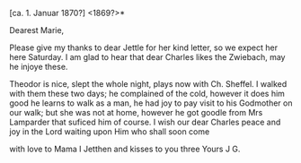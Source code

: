 
 [ca. 1. Januar 1870?]
 <1869?>*

Dearest Marie,

Please give my thanks to dear Jettle for her kind letter, so we expect her here Saturday. I am glad to hear that dear Charles likes the Zwiebach, may he injoye these.

Theodor is nice, slept the whole night, plays now with Ch. Sheffel. I walked with them these two days; he complained of the cold, however it does him good he learns to walk as a man, he had joy to pay visit to his Godmother on our walk; but she was not at home, however he got goodle from Mrs Lamparder that suficed him of course. I wish our dear Charles peace and joy in the Lord waiting upon Him who shall soon come

with love to Mama I Jetthen and kisses to you three
 Yours J G.
